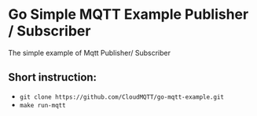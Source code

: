 # Go Simple MQTT Example Publisher / Subscriber

The simple example of Mqtt Publisher/ Subscriber

## Short instruction:

* `git clone https://github.com/CloudMQTT/go-mqtt-example.git`
* `make run-mqtt`
